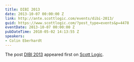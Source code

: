 ```yaml
---
title: DIBI 2013
date: 2013-10-07 00:00:00 Z
link: http://ante.scottlogic.com/events/dibi-2013/
guid: https://www.scottlogic.com/?post_type=events&p=4478
eventDate: 2013-10-07 00:00:00 Z
pubDateTime: 2018-05-02 14:13:55 Z
speakers:
- Colin Eberhardt
---
```


<p>The post <a rel="nofollow" href="http://ante.scottlogic.com/events/dibi-2013/">DIBI 2013</a> appeared first on <a rel="nofollow" href="http://ante.scottlogic.com">Scott Logic</a>.</p>